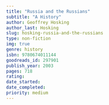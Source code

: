 ```yaml
---
title: "Russia and the Russians"
subtitle: "A History"
author: Geoffrey Hosking
author_last: Hosking
slug: hosking-russia-and-the-russians
type: non-fiction
img: true
genre: history
isbn: 9780674011144
goodreads_id: 297901
publish_year: 2003
pages: 718
rating: 
date_started:
date_completed:
priority: medium
---
```

